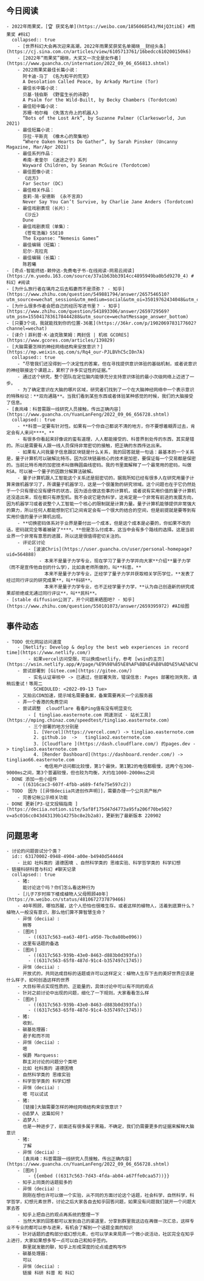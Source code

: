 ## 今日阅读
	- 2022年雨果奖，[🏆 获奖名单](https://weibo.com/1856068543/M4jQ3tibE) #雨果奖 #科幻
	  collapsed:: true
		- [世界科幻大会再次迎来高潮，2022年雨果奖获奖名单揭晓__财经头条](https://cj.sina.com.cn/articles/view/6105713761/16bedcc610200150k6)
		- [2022年“雨果奖”揭晓，大奖又一次全是女作者](https://www.guancha.cn/internation/2022_09_06_656813.shtml)
		- 2022雨果奖最佳长篇小说：
		  阿卡迪·马丁 《名为和平的荒芜》
		  A Desolation Called Peace, by Arkady Martine (Tor)
		- 最佳长中篇小说：
		  贝基·钱伯斯 《野蛮生长的诗歌》
		  A Psalm for the Wild-Built, by Becky Chambers (Tordotcom)
		- 最佳短中篇小说：
		  苏珊·帕尔梅 《失落方舟上的机器人》
		  “Bots of the Lost Ark”, by Suzanne Palmer (Clarkesworld, Jun 2021)
		- 最佳短篇小说：
		  莎拉·平斯克 《橡木心的聚集地》
		  “Where Oaken Hearts Do Gather”, by Sarah Pinsker (Uncanny Magazine, Mar/Apr 2021)
		- 最佳系列作品：
		  希南·麦奎尔 《迷途之子》系列 
		  Wayward Children, by Seanan McGuire (Tordotcom)
		- 最佳图像小说：
		  《远方》
		  Far Sector (DC)
		- 最佳相关作品：
		  查莉·简·安德斯 《永不言弃》
		  Never Say You Can’t Survive, by Charlie Jane Anders (Tordotcom)
		- 最佳戏剧表现（长片）：
		  《沙丘》
		  Dune
		- 最佳戏剧表现（单集）：
		  《苍穹浩瀚》S5E10
		  The Expanse: “Nemesis Games”
		- 最佳编辑（短篇）：
		  尼尔·克拉克
		- 最佳编辑（长篇）：
		  陈若曦
	- [奇点·智能终结-赖仲达-免费电子书-在线阅读-网易云阅读](https://m.yuedu.163.com/source/37a1b63bb3914cc4895949ba0b5d9270_4) #科幻 #阅读
	- [为什么旅行者在璃月之后去稻妻而不是须弥？ - 知乎](https://www.zhihu.com/question/549881794/answer/2657546510?utm_source=wechat_session&utm_medium=social&utm_oi=35019762434048&utm_content=group1_Answer&utm_campaign=shareopn)
	- [为什么很多作者会把自己的经历写进书里？ - 知乎](https://www.zhihu.com/question/541893306/answer/2659729569?utm_psn=1550417836178444288&utm_source=wechatMessage_answer_bottom)
	- [只要3个词，我就能找到你的位置-36氪](https://36kr.com/p/1902069783177602?channel=wechat)
	- [译介丨菲利普·K·迪克致莱姆：两封信 | 机核 GCORES](https://www.gcores.com/articles/139829)
	- [大脑需要怎样的神经网络结构来安放意识？](https://mp.weixin.qq.com/s/Rq4_our-PJLBVhC5cI0n7A)
	  collapsed:: true
		- “尽管我们还没得到一个决定性的答案，但在寻找提供意识体验的基础机制，或者说意识的神经联接这个课题上，累积了许多实证性的证据。”
		- 通过这个研究，整个团队在定位脑内能够充分支持意识体验的最小次级网络上迈进了一步。
		- 为了确定意识在大脑的哪片区域，研究者们找到了一个在大脑神经网络中一个表示意识的特殊标记：**双向通路**。当我们看到某些东西或者体验某种感觉的时候，我们的大脑接受了信息。
	- [袁岚峰：科普需跟一线研究人员接触，传出正确内容](https://www.guancha.cn/YuanLanFeng/2022_09_06_656728.shtml)
	  collapsed:: true
		- **科普一定要有针对性。如果有一个你自己都说不清的地方，你不要想着糊弄过去，肯定会有人来问****。**
		- 有很多你看起来好像说的蛮有道理，人人都能接受的、科普界到处传的东西，其实是错的。所以是需要有人跟一线人员保持非常密切的接触，把正确的东西传达出来。
		- 如果有人问我量子信息跟区块链是什么关系，我的回答就是一句话：最基本的一个关系是，量子计算机可以破解比特币。因为区块链最核心的技术是加密，要保证每一个交易都是保密的。当前比特币用的加密技术叫做椭圆曲线密码。我的书里面解释了一个最常用的密码，叫做RSA，可以被一个量子的因数分解算法破解。
		- 量子计算机跟人工智能这个关系还是挺密切的，据我所知已经有很多人在研究用量子计算来做机器学习了，所谓量子机器学习，这是一个很蓬勃的研究领域。这个问题也在于它仍然处于一个只有理论没有硬件的状态，因为适合做这些事的计算机，或者说有实用价值的量子计算机还没造出来，现在都只有原型机。我不会说它是伪科学，这肯定是一个非常有前途的发展方向，因为机器学习或者说整个人工智能一个核心的限制就是计算力量。量子计算机能够提供非常强大的算力，所以任何人都能想到它们之间肯定会有一个很大的结合的空间，但是前提就是要等到有实用价值的量子计算机出现。
		- **切换密码体系对于业界是要付出一个成本，但是这个成本是必要的，你如果不改的话，密码就完全等着被破了****。**但是怎么付成本，这当中会有多个路线的选择。这是当前业界一个非常有意思的进展，所以这是很值得密切关注的。
		- 评论区讨论
			- [波波Chris](https://user.guancha.cn/user/personal-homepage?uid=564888)
				- 本来不是量子力学专业，现在学习了量子力学并向大家**介绍**量子力学（而不是宣传他自创的什么学），比如袁老师所做的，叫**科普。**
				  本来不是量子力学专业，正经学了量子力学并获取相关学历学位，**发表了经过同行评议的研究成果**，叫**科研**。
				  本来不是量子力学专业，也不正经学量子力学，**认为自己创造新的研究成果却拒绝或无通过同行评议**，叫**民科**。
	- [stable diffusion公测了，开个问题来晒图吧? - 知乎](https://www.zhihu.com/question/550101073/answer/2659395972) #AI绘图
## 事件动态
	- TODO 优化网站访问速度
		- [Netlify: Develop & deploy the best web experiences in record time](https://www.netlify.com/)
			- 如果vercel访问受限，可以换成netlify，参考 [wsin的主页](https://wsin.netlify.app/#/page/%E9%98%85%E8%AF%BB%E4%B8%8D%E5%AE%8C%E5%85%A8%E6%8C%87%E5%8D%97)
		- 尝试部署到 [Gitee.com](https://gitee.com/)
			- 实名认证审核中 -> 已通过，但部署失败，错误信息: Pages 部署检测失败，请稍后重试！等周二
			  SCHEDULED: <2022-09-13 Tue>
		- 又拍云CDN加速，提示域名需要备案，备案需要再买一个云服务器
		- 弄一个香港的免费空间
		- 尝试调整  cloudflare 看看Ping值有没有明显变化
			- [ tingliao.easternote.com 网速测试 - 站长工具](https://mping.chinaz.com/speedtest/tingliao.easternote.com)
			- 三个部署的地方分别是 
			  1. [Vercel](https://vercel.com/) -> tingliao.easternote.com 
			  2. github.io  ->   tingliao2.easternote.com
			  3. [Cloudflare ](https://dash.cloudflare.com/) 的pages.dev -> tingliao3.easternote.com
			  4. [Render Dashboard](https://dashboard.render.com/) -> tingliao66.easternote.com
				- 电信用户访问都比较慢，第1个最快，第1第2的电信都极慢，这两个在300-9000ms之间，第3个普遍较慢，但也较为均衡，大约在1000-2000ms之间
	- DONE 添加一些小组件
		- ((6316cac3-607f-4fbb-a689-f4fe75e597c2))
	- TODO  因为 [[异恒deciia共进创作声明]]，需要办理一个公共资产帐户
		- 完善记帐公示相关功能
	- DONE 更新[P3-征文投稿指南 ](https://deciia.notion.site/5af8f175d47d4773a95fa206f70be502?v=a5c016cc043d43139b14275bc8e2b2a8)，更新到了最新版本 220902
## 问题思考
	- 讨论的问题尝试分个类？
	  id:: 63170002-0948-4904-a00e-b4940d5444d4
		- 比如 社科类的 道德困境 、自然科学类的 思维实验、科学哲学类的 科学幻想
	- 链接科研科普与科幻 #聊天记录  
	  collapsed:: true
		- 猪:  
		  能讨论这个吗？你们怎么看这种行为
		- [儿子7岁时摔下楼成植物人父母照顾40年](https://m.weibo.cn/status/4810672737879466)
		- 40年照顾，哪怕苏醒，这个人恐怕也很难生存。或者这样的植物人，活着到底算什么？植物人一般没有意识，那么他们算不算智慧生命？
		- 异恒（deciia）:  
		  稍等
		- [图片]
			- ((6317c563-ea63-40f1-a950-7bc0a80be096))
		- 这里有话题的备选
		- [图片]
			- ((6317c563-939b-43e0-8463-d883b0d393fa))
			- ((6317c563-65f8-487d-91c4-b357497c1745))
		- 异恒（deciia）:  
		  开放式的，共同达成目标的话题或许可以这样定义：植物人生存下去的美好世界应该是什么样子，如何创造这样的世界
		- 大目标带点实现性质的、正能量的，具体讨论中可以有不同的观点
		- 针对之前讨论中出现的问题，细化了一下规则，大家看看怎么样
		- [图片]
			- ((6317c563-939b-43e0-8463-d883b0d393fa))
			- ((6317c563-65f8-487d-91c4-b357497c1745))
		- 猪:  
		  收到，
		- 碳基处理器:  
		  君子和而不同
		- 异恒（deciia）:  
		  嗯
		- 侯爵 Marquess:  
		  群主对讨论的问题分个类吧
		- 比如 社科类的 道德困境
		- 自然科学类的 思维实验
		- 科学哲学类的 科学幻想
		- 异恒（deciia）:  
		  嗯 可以试试
		- 猪:  
		  [链接]大脑需要怎样的神经网络结构来安放意识？
		- @追梦人 这篇如何？
		- 追梦人:  
		  也是一种进步了，前面还有很多属于黑箱，不确定，我们仍需要更多的证据来解释大脑意识
		- 猪:  
		  了解
		- 异恒（deciia）:  
		  [袁岚峰：科普需跟一线研究人员接触，传出正确内容](https://www.guancha.cn/YuanLanFeng/2022_09_06_656728.shtml)
		- [图片]
			- {{embed ((6317c563-7d43-4fda-ab04-a67ffe0caa57))}}
		- 知乎上同类的话题挺多的
		- 异恒（deciia）:  
		  刚刚在想也许可以做一个实验，从不同的方面讨论这个话题，社会科学，自然科学，科学哲学，幻想元素世界，讨论之后大家各自去知乎回答问题，如果没有问题我们就开一个问题大家去答
		- 知乎上把自己的观点再系统的整理一下
		- 当然大家的回答都可以发到自己的渠道里，分享到群里我这边在再做一次汇总，这样专业不专业的都可以参与进来，有机会了解到一个话题全面的知识
		- 针对话题的虚构部分或幻想元素，也可以学未来局弄一个微小说活动，社区完全在知乎上进行，大家如果想多写一点可以自己和知乎签约。  
		  群里就发散的聊，知乎上形成深度的论点或虚构写作
		- 碳基处理器:  
		  可以
		- 异恒（deciia）:  
		  链接 科研 科普 和 科幻